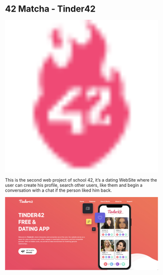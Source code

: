 # 42 Matcha - Tinder42

<p align="center">
  <img src="assets-github/logo.png" alt="Logo">
</p>

This is the second web project of school 42, it’s a dating WebSite where the user can create his profile, search other users, like them and begin a conversation with a chat if the person liked him back.

[![Tinder42 Video](assets-github/42tinder-thumbnail.png)](assets-github/42-tinder.mov)

